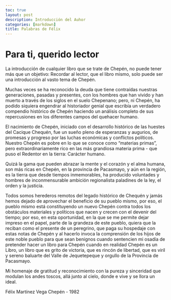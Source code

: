 ```yaml
---
toc: true
layout: post
description: Introducción del Auhor
categories: [markdown]
title: Palabras de Félix
---
```


# Para ti, querido lector

La introducción de cualquier libro que se trate de Chepén, no puede tener más que un objetivo: Recordar al lector, que el libro mismo, solo puede ser una introducción al vasto tema de Chepén.

Muchas  veces se ha reconocido la deuda que tiene contraídas nuestras generaciones, pasadas y presentes, con los hombres que han vivido y han muerto a través de los siglos en el suelo Chepenano; pero, ni Chepén, ha podido siquiera engendrar al historiador genial que escribía un verdadero compendio histórico de Chepén haciendo un análisis completo de sus repercusiones en los diferentes campos del quehacer humano.

El nacimiento de Chepén, iniciado con el desarrollo histórico de las huestes del Cacique Chequén, fue un sueño pleno de esperanzas y augurios, de promesas y progreso por las luchas económicas y conflictos políticos. Nuestro Chepén es pobre en lo que se conoce como “materias primas”, pero extraordinariamente rico en las más grandiosa materia prima - que puso el Redentor en la tierra: Carácter humano. 

Quizá la gama que pueden abrazar la mente y el corazón y el alma humana, son más ricas en Chepén, en la provincia de Pacasmayo, y aún en la región, es la tierra que desde tiempos inmemorables, ha producido voluntades y hombres de inconmensurable ambición regionalista paladines de la ley, el orden y la justicia.


Todos somos herederos remotos del legado histórico de Chequén y jamás hemos dejado de aprovechar el beneficio de su pueblo mismo, por eso, el pueblo mismo está constituyendo un nuevo Chepén contra todos los obstáculos materiales y políticos que nacen y crecen con el devenir del tiempo; por eso, en esta oportunidad, en la que se me permite dejar impreso en el papel, parte de la grandeza de este pueblo, quiera que la reciban como el presente de un peregrino, que paga su hospedaje con estas notas de Chepén y al hacerlo invoca la comprensión de los hijos de este noble pueblo para que sean benignos cuando sentencien mi osadía de pretender hacer un libro para Chepén cuando en realidad Chepén es un Libro, un libro que es grito de victoria, que es rincón de libertad, que es viril y sereno baluarte del Valle de Jequetepeque y orgullo de la Provincia de Pacasmayo.


Mi homenaje de gratitud y reconocimiento con la pureza y sinceridad que modulan los andes toscos, allá junto al cielo, donde e vive y se llora un ideal.


Félix Martínez Vega 
Chepén - 1982
